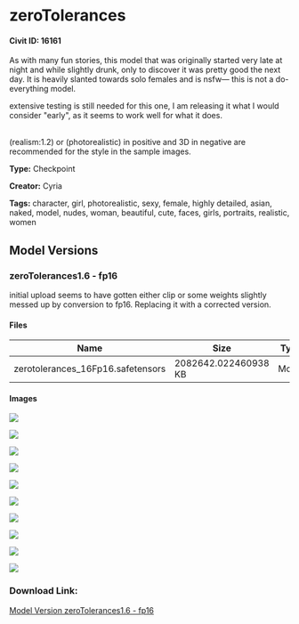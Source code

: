 # zeroTolerances

#### Civit ID: 16161

<p>As with many fun stories, this model that was originally started very late at night and while slightly drunk, only to discover it was pretty good the next day. It is heavily slanted towards solo females and is nsfw— this is not a do-everything model. </p><p>extensive testing is still needed for this one, I am releasing it what I would consider "early", as it seems to work well for what it does. </p><p><br />(realism:1.2) or (photorealistic) in positive and 3D in negative are recommended for the style in the sample images.</p>

**Type:** Checkpoint

**Creator:** Cyria

**Tags:** character, girl, photorealistic, sexy, female, highly detailed, asian, naked, model, nudes, woman, beautiful, cute, faces, girls, portraits, realistic, women

## Model Versions

### zeroTolerances1.6 - fp16

<p>initial upload seems to have gotten either clip or some weights slightly messed up by conversion to fp16. Replacing it with a corrected version. </p>

#### Files

| Name | Size | Type | Format | Download Url | AutoV1 | AutoV2 | SHA256 | CRC32 | BLAKE3 |
| --- | --- | --- | --- | --- | --- | --- | --- | --- | --- |
| zerotolerances_16Fp16.safetensors | 2082642.022460938 KB | Model | SafeTensor | https://civitai.com/api/download/models/19079 | 9E0DE06B | 8EA4A150AA | 8EA4A150AA6E7CB6B00DCEDDE62E79055685DD4A481E5E759A450B19367EC346 | A54F6912 | 66B79445F6348AC2B9B9BF7F6CF9FBC5155D83676121662049871336BA956250 |

#### Images

<p><img src="https://image.civitai.com/xG1nkqKTMzGDvpLrqFT7WA/da7155d2-4593-4b2f-c2c2-b1a0ef79c700/width=450/199668.jpeg" /></p>

<p><img src="https://image.civitai.com/xG1nkqKTMzGDvpLrqFT7WA/43b83ef4-558f-4a32-6b88-b0324f020800/width=450/199676.jpeg" /></p>

<p><img src="https://image.civitai.com/xG1nkqKTMzGDvpLrqFT7WA/7f1ecd2f-ff15-4202-ebd8-a402ff92cd00/width=450/199675.jpeg" /></p>

<p><img src="https://image.civitai.com/xG1nkqKTMzGDvpLrqFT7WA/2aba8431-18a5-4b12-d7e0-ab886137d500/width=450/199674.jpeg" /></p>

<p><img src="https://image.civitai.com/xG1nkqKTMzGDvpLrqFT7WA/fe7579c8-41ec-433b-503f-10563529be00/width=450/199673.jpeg" /></p>

<p><img src="https://image.civitai.com/xG1nkqKTMzGDvpLrqFT7WA/27516f2d-5150-4ff1-e9fb-08f84dd64300/width=450/199672.jpeg" /></p>

<p><img src="https://image.civitai.com/xG1nkqKTMzGDvpLrqFT7WA/f5db78d3-7d1d-461e-364a-367d96cbff00/width=450/199671.jpeg" /></p>

<p><img src="https://image.civitai.com/xG1nkqKTMzGDvpLrqFT7WA/0cdc9e5d-cf93-46eb-2854-eb6a335ca400/width=450/199670.jpeg" /></p>

<p><img src="https://image.civitai.com/xG1nkqKTMzGDvpLrqFT7WA/441cb32a-7618-47fa-b1a7-fc4f5e5ba500/width=450/199669.jpeg" /></p>

<p><img src="https://image.civitai.com/xG1nkqKTMzGDvpLrqFT7WA/331613dd-82df-4c43-4834-c273d9466d00/width=450/201764.jpeg" /></p>

### Download Link:

[Model Version zeroTolerances1.6 - fp16](https://civitai.com/api/download/models/19079)

